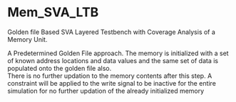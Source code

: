 # Mem_SVA_LTB
Golden file Based SVA Layered Testbench with Coverage Analysis of a Memory Unit. 

A Predetermined Golden File approach.
The  memory  is  initialized  with  a set of known address locations and data values and the same set  of  data  is  populated  onto  the  golden  file  also.  
There  is no further updation to the memory contents after this step. 
A constraint  will  be  applied  to  the  write  signal  to  be  inactive for the entire simulation for no further updation of the already initialized memory
